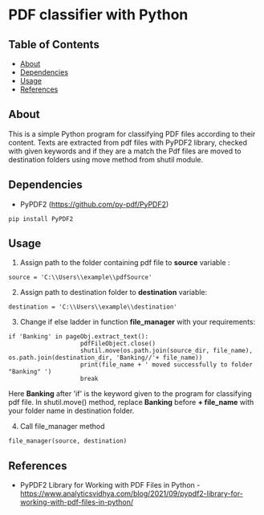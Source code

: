 # PDF classifier with Python

## Table of Contents
+ [About](#about)
+ [Dependencies](#dependencies)
+ [Usage](#usage)
+ [References](#references)

## About <a name = "about"></a>
This is a simple Python program for classifying PDF files according to their content. Texts are extracted from pdf files with PyPDF2 library, checked with given keywords and if they are a match the Pdf files are moved to destination folders using move method from shutil module.

## Dependencies <a name = "dependencies"></a>
* PyPDF2 (https://github.com/py-pdf/PyPDF2)  
```
pip install PyPDF2
```


## Usage <a name = "usage"></a>

1. Assign path to the folder containing pdf file to **source** variable :
```
source = 'C:\\Users\\example\\pdfSource'
```
2. Assign path to destination folder to **destination** variable:

```
destination = 'C:\\Users\\example\\destination'
```
3. Change if else ladder in function **file_manager** with your requirements:

```
if 'Banking' in pageObj.extract_text():
                    pdfFileObject.close()
                    shutil.move(os.path.join(source_dir, file_name), os.path.join(destination_dir, 'Banking//'+ file_name))
                    print(file_name + ' moved successfully to folder "Banking" ')
                    break
```
Here **Banking** after 'if' is the keyword given to the program for classifying pdf file. In shutil.move() method, replace **Banking** before **+ file_name** with your folder name in destination folder.

4. Call file_manager method
```
file_manager(source, destination)
```

## References <a name = "references"></a>
* PyPDF2 Library for Working with PDF Files in Python - https://www.analyticsvidhya.com/blog/2021/09/pypdf2-library-for-working-with-pdf-files-in-python/